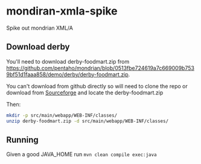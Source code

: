 mondiran-xmla-spike
===================

Spike out mondrian XML/A

## Download derby

You'll need to download derby-foodmart.zip from https://github.com/pentaho/mondrian/blob/0513fbe724619a7c669009b7539bf51d1faaa858/demo/derby/derby-foodmart.zip.

You can't download from github directly so will need to clone the repo or download from [Sourceforge](http://sourceforge.net/projects/mondrian/files/mondrian/mondrian-3.5.0/)
and locate the derby-foodmart.zip

Then:
```bash
mkdir -p src/main/webapp/WEB-INF/classes/
unzip derby-foodmart.zip -d src/main/webapp/WEB-INF/classes/
```

## Running
Given a good JAVA_HOME
run ```mvn clean compile exec:java```
